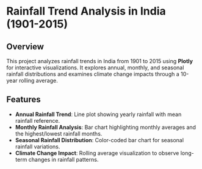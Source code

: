 # Rainfall Trend Analysis in India (1901-2015)

## Overview
This project analyzes rainfall trends in India from 1901 to 2015 using **Plotly** for interactive visualizations. It explores annual, monthly, and seasonal rainfall distributions and examines climate change impacts through a 10-year rolling average.

## Features
- **Annual Rainfall Trend**: Line plot showing yearly rainfall with mean rainfall reference.
- **Monthly Rainfall Analysis**: Bar chart highlighting monthly averages and the highest/lowest rainfall months.
- **Seasonal Rainfall Distribution**: Color-coded bar chart for seasonal rainfall variations.
- **Climate Change Impact**: Rolling average visualization to observe long-term changes in rainfall patterns.


